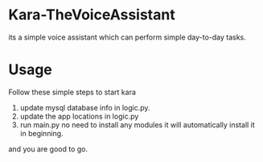 # Kara-TheVoiceAssistant
its a simple voice assistant which can perform simple day-to-day tasks.

# Usage
Follow these simple steps to start kara

1) update mysql database info in logic.py.
2) update the app locations in logic.py 
3) run main.py no need to install any modules it will automatically install it in beginning.

and you are good to go.
